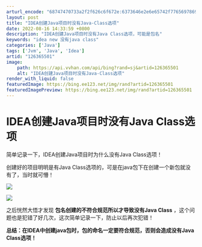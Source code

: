 ```yaml
---
arturl_encode: "68747470733a2f2f626c6f672e:6373646e2e6e65742f77656978696e5f35323737323330372f:61727469636c652f64657461696c732f313236333635353031"
layout: post
title: "IDEA创建Java项目时没有Java-Class选项"
date: 2022-08-16 14:33:59 +0800
description: "IDEA创建Java项目时没有Java Class选项，可能是包名"
keywords: "idea new 没有java class"
categories: ['Java']
tags: ['Jvm', 'Java', 'Idea']
artid: "126365501"
image:
    path: https://api.vvhan.com/api/bing?rand=sj&artid=126365501
    alt: "IDEA创建Java项目时没有Java-Class选项"
render_with_liquid: false
featuredImage: https://bing.ee123.net/img/rand?artid=126365501
featuredImagePreview: https://bing.ee123.net/img/rand?artid=126365501
---
```


# IDEA创建Java项目时没有Java Class选项

简单记录一下，IDEA创建Java项目时为什么没有Java Class选项！

创建好的项目明明是有Java Class选项的，可是在java包下在创建一个新包就没有了，当时就可懵！

![](https://i-blog.csdnimg.cn/blog_migrate/cb3b44ab4f2c0d89614673c139a2a64d.png)

![](https://i-blog.csdnimg.cn/blog_migrate/bbb7455d84ad881f867a66f0df18ec4c.png)

之后恍然大悟才发现
**包名创建的不符合规范所以才导致没有Java Class**
，这个问题也是犯错了好几次，这次简单记录一下，防止以后再次犯错！

**总结：在IDEA中创建java包时，包的命名一定要符合规范，否则会造成没有Java Class选项！**